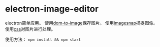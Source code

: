 # electron-image-editor

electron简单应用。
使用[dom-to-image](https://github.com/lalwanivikas/image-editor)保存图片。
使用[imagesnap](https://github.com/rharder/imagesnap)捕捉图像。
使用[css](https://github.com/lalwanivikas/image-editor)对图片进行处理。

使用方法：
`npm install && npm start`


